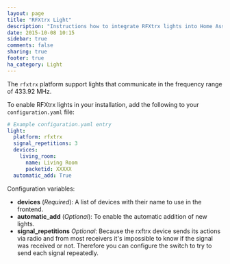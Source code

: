 ```yaml
---
layout: page
title: "RFXtrx Light"
description: "Instructions how to integrate RFXtrx lights into Home Assistant."
date: 2015-10-08 10:15
sidebar: true
comments: false
sharing: true
footer: true
ha_category: Light
---
```


The `rfxtrx` platform support lights that communicate in the frequency range of 433.92 MHz.

To enable RFXtrx lights in your installation, add the following to your `configuration.yaml` file:

```yaml
# Example configuration.yaml entry
light:
  platform: rfxtrx
  signal_repetitions: 3
  devices:
    living_room:
      name: Living Room
      packetid: XXXXX
  automatic_add: True
```

Configuration variables:

- **devices** (*Required*): A list of devices with their name to use in the frontend.
- **automatic_add** (*Optional*): To enable the automatic addition of new lights.
- **signal_repetitions** *Optional*: Because the rxftrx device sends its actions via radio and from most receivers it's impossible to know if the signal was received or not. Therefore you can configure the switch to try to send each signal repeatedly.
